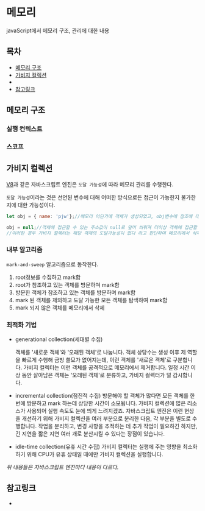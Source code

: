 # 메모리
javaScript에서 메모리 구조, 관리에 대한 내용

## 목차
- [메모리 구조](#메모리-구조)
- [가비지 컬렉션](#가비지-컬렉션)
- []()
- [참고링크](#참고링크)

## 메모리 구조

### 실행 컨텍스트

### 스코프

## 가비지 컬렉션
[V8](https://v8.dev/)과 같은 자바스크립트 엔진은 `도달 가능성`에 따라 메모리 관리를 수행한다.

`도달 가능성`이라는 것은 선언된 변수에 대해 어떠한 방식으로든 접근이 가능한지 불가한지에 대한 가능성이다.

``` javascript
let obj = { name: 'pjw'};//메모리 어딘가에 객체가 생성되었고, obj변수에 참조에 대한 주소값이 저장되었다.

obj = null;//객체에 접근할 수 있는 주소값이 null로 덮어 씌워져 더이상 객체에 접근할 방법이 없다.
//이러한 경우 가비지 컬렉터는 해당 객체의 도달가능성이 없다 라고 판단하여 메모리에서 삭제한다.
```

### 내부 알고리즘
`mark-and-sweep` 알고리즘으로 동작한다.

1. root정보를 수집하고 mark함
2. root가 참조하고 있는 객체를 방문하며 mark함
3. 방문한 객체가 참조하고 있는 객체를 방문하며 mark함
4. mark 된 객체를 제외하고 도달 가능한 모든 객체를 탐색하여 mark함
5. mark 되지 않은 객체를 메모리에서 삭제

### 최적화 기법
- generational collection(세대별 수집)

    객체를 '새로운 객체'와 '오래된 객체'로 나눕니다. 객체 상당수는 생성 이후 제 역할을 빠르게 수행해 금방 쓸모가 없어지는데, 이런 객체를 '새로운 객체'로 구분합니다. 가비지 컬렉터는 이런 객체를 공격적으로 메모리에서 제거합니다. 일정 시간 이상 동안 살아남은 객체는 '오래된 객체'로 분류하고, 가비지 컬렉터가 덜 감시합니다.

- incremental collection(점진적 수집)
    방문해야 할 객체가 많다면 모든 객체를 한 번에 방문하고 mark 하는데 상당한 시간이 소모됩니다. 가비지 컬렉션에 많은 리소스가 사용되어 실행 속도도 눈에 띄게 느려지겠죠. 자바스크립트 엔진은 이런 현상을 개선하기 위해 가비지 컬렉션을 여러 부분으로 분리한 다음, 각 부분을 별도로 수행합니다. 작업을 분리하고, 변경 사항을 추적하는 데 추가 작업이 필요하긴 하지만, 긴 지연을 짧은 지연 여러 개로 분산시킬 수 있다는 장점이 있습니다.
- idle-time collection(유휴 시간 수집)
    가비지 컬렉터는 실행에 주는 영향을 최소화하기 위해 CPU가 유휴 상태일 때에만 가비지 컬렉션을 실행합니다.
    
*위 내용들은 자바스크립트 엔진마다 내용이 다르다.*
    
## 참고링크
- []()
